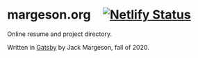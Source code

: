 # margeson.org [![Netlify Status](https://api.netlify.com/api/v1/badges/b0cf1140-4234-4203-9276-d192a838fcb5/deploy-status)](https://app.netlify.com/sites/margeson/deploys)
Online resume and project directory.

Written in [Gatsby](https://www.gatsbyjs.com/) by Jack Margeson, fall of 2020.